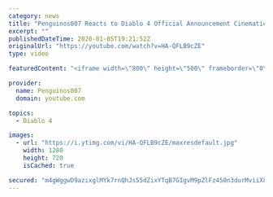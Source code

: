 ```yaml
---
category: news
title: "Penguinos007 Reacts to Diablo 4 Official Announcement Cinematic Trailer (Blizzcon 2019)"
excerpt: ""
publishedDateTime: 2020-01-05T19:21:52Z
originalUrl: "https://youtube.com/watch?v=HA-QFLB9cZE"
type: video

featuredContent: "<iframe width=\"800\" height=\"500\" frameborder=\"0\" src=\"https://www.youtube.com/embed/HA-QFLB9cZE\" allow=\"accelerometer; autoplay; encrypted-media; gyroscope; picture-in-picture\" allowfullscreen></iframe>"

provider:
  name: Penguinos007
  domain: youtube.com

topics:
  - Diablo 4

images:
  - url: "https://i.ytimg.com/vi/HA-QFLB9cZE/maxresdefault.jpg"
    width: 1280
    height: 720
    isCached: true

secured: "m4gWggwD9azixglMYk7rnQhJs55dZixYTqB7GIgvM9pZlFz450n3durMviiX8zAJwQinRAzlPDOTF7ri+B7QD4GspmvnJEyanUa616dazyflOlaNbSzjQLMU/vE8OlgFF3Mez4VNLkeFgdoir/4h85aFWPBtpUmeiAvmMdrSSNihBt3sCZ0dTw4nOIEiNyOFlhc/mREm62T6lBqYXH++Ybda8gjQiGDiHFw/750tphGZ/DMCNvgAxwsHLNUUuojmjPRZivXo0SZ1dlee0TQ3lCiXyl6UtOFupWhqDsIsI32JQpnaOFrPgbZ+7dJImXhcqYApBYjSEiqifD5MRcxV4RVm/MrGn7M2NiJo6Fhmd0K96eWuCg1k5QBoLERXveJvHnquycbwAMWUO/TQwMa5xE/OqXnkLWmy57PwPv7reL4iNNW7kMEN/ZOLBSj6TyKZ;Fm9bRJZ5lLIZKmb+8prD2A=="
---
```


